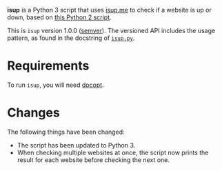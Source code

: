 **isup** is a Python 3 script that uses [isup.me][isupme] to check if a website is up or down, based on [this Python 2 script][gistisup].

This is `isup` version 1.0.0 ([semver][]). The versioned API includes the usage pattern, as found in the docstring of [`isup.py`](isup.py).

Requirements
============

To run `isup`, you will need [docopt][].

Changes
=======

The following things have been changed:

*   The script has been updated to Python 3.
*   When checking multiple websites at once, the script now prints the result for each website before checking the next one.

[docopt]: http://docopt.org/ (docopt)
[gistisup]: https://gist.github.com/andrix/1423960#file-isup-py (gist:andrix/isup.py)
[isupme]: http://isup.me/ (isup.me)
[semver]: http://semver.org/ (Semantic Versioning 2.0.0)
